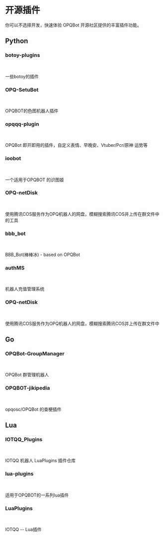 # 开源插件

你可以不选择开发，快速体验 OPQBot 开源社区提供的丰富插件功能。

## Python

### botoy-plugins

<br/>

<PluginInfo 
    lang='python'
    repo='opq-osc/botoy-plugins'
    owner='xiyaowong'
/>

一些botoy的插件

### OPQ-SetuBot

<br/>

<PluginInfo 
    lang='python'
    repo='opq-osc/OPQ-SetuBot'
    owner='yuban10703'
/>

OPQBOT的色图机器人插件

### opqqq-plugin

<br/>

<PluginInfo 
    lang='python'
    repo='opq-osc/opqqq-plugin'
    owner='fz6m'
/>

OPQBot 即开即用的插件，自定义表情、早晚安、Vtuber/Pcr/原神 运势等

### ioobot

<br/>

<PluginInfo 
    lang='python'
    repo='opq-osc/ioobot'
    owner='kitUIN'
/>

一个适用于OPQBOT 的识图姬

### OPQ-netDisk

<br/>

<PluginInfo 
    lang='python'
    repo='opq-osc/OPQ-netDisk'
    owner='HeiLAAS'
/>

使用腾讯COS服务作为OPQ机器人的网盘，模糊搜索腾讯COS并上传在群文件中的工具

### bbb_bot

<br/>

<PluginInfo 
    lang='python'
    repo='opq-osc/bbb_bot'
    owner='BrandTime'
/>

BBB_Bot(棒棒冰) - based on OPQBot

### authMS

<br/>

<PluginInfo 
    lang='python'
    repo='opq-osc/authMS'
    owner='HeiLAAS'
/>

机器人充值管理系统

### OPQ-netDisk

<br/>

<PluginInfo 
    lang='python'
    repo='opq-osc/OPQ-netDisk'
    owner='HeiLAAS'
/>

使用腾讯COS服务作为OPQ机器人的网盘，模糊搜索腾讯COS并上传在群文件中

## Go

### OPQBot-GroupManager

<br/>

<PluginInfo 
    lang='golang'
    repo='opq-osc/OPQBot-GroupManager'
    owner='mcoo'
/>

OPQBot 群管理机器人

### OPQBOT-jikipedia

<br/>

<PluginInfo 
    lang='golang'
    repo='opq-osc/OPQBOT-jikipedia'
    owner='xiyaowong'
/>

opqosc/OPQBot 的查梗插件

## Lua

### IOTQQ_Plugins

<br/>

<PluginInfo 
    lang='lua'
    repo='opq-osc/IOTQQ_Plugins'
    owner='MengXin001'
/>

IOTQQ 机器人 LuaPlugins 插件仓库

### lua-plugins

<br/>

<PluginInfo 
    lang='lua'
    repo='opq-osc/lua-plugins'
    owner='spirit1431007'
/>

适用于OPQBOT的一系列lua插件

### LuaPlugins

<br/>

<PluginInfo 
    lang='lua'
    repo='opq-osc/LuaPlugins'
    owner='XJLZ'
/>

IOTQQ -- Lua插件















